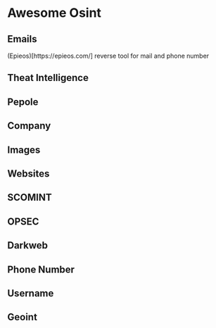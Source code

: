 <h1>Awesome Osint</h1>

<h2>Emails</h2>
(Epieos)[https://epieos.com/] reverse tool for mail and phone number

<h2>Theat Intelligence</h2>

<h2>Pepole</h2>

<h2>Company</h2>

<h2>Images</h2>

<h2>Websites</h2>

<h2>SCOMINT</h2>

<h2>OPSEC</h2>

<h2>Darkweb</h2>

<h2>Phone Number</h2>

<h2>Username</h2>

<h2>Geoint</h2>

<h2></h2>
